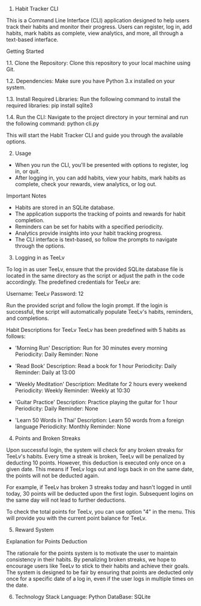 1. Habit Tracker CLI

This is a Command Line Interface (CLI) application designed to help users track their habits and monitor their progress. Users can register, log in, add habits, mark habits as complete, view analytics, and more, all through a text-based interface.

Getting Started

1.1. Clone the Repository:
   Clone this repository to your local machine using Git.

1.2. Dependencies:
   Make sure you have Python 3.x installed on your system.

1.3. Install Required Libraries:
   Run the following command to install the required libraries: pip install sqlite3

1.4. Run the CLI:
Navigate to the project directory in your terminal and run the following command: python cli.py


This will start the Habit Tracker CLI and guide you through the available options.

2. Usage

- When you run the CLI, you'll be presented with options to register, log in, or quit.
- After logging in, you can add habits, view your habits, mark habits as complete, check your rewards, view analytics, or log out.

Important Notes

- Habits are stored in an SQLite database.
- The application supports the tracking of points and rewards for habit completion.
- Reminders can be set for habits with a specified periodicity.
- Analytics provide insights into your habit tracking progress.
- The CLI interface is text-based, so follow the prompts to navigate through the options.

3. Logging in as TeeLv

To log in as user TeeLv, ensure that the provided SQLite database file is located in the same directory as the script or adjust the path in the code accordingly. The predefined credentials for TeeLv are:

Username: TeeLv
Password: 12

Run the provided script and follow the login prompt. If the login is successful, the script will automatically populate TeeLv's habits, reminders, and completions.

Habit Descriptions for TeeLv
TeeLv has been predefined with 5 habits as follows:

- 'Morning Run'
Description: Run for 30 minutes every morning
Periodicity: Daily
Reminder: None

- 'Read Book'
Description: Read a book for 1 hour
Periodicity: Daily
Reminder: Daily at 13:00

- 'Weekly Meditation'
Description: Meditate for 2 hours every weekend
Periodicity: Weekly
Reminder: Weekly at 10:30

- 'Guitar Practice'
Description: Practice playing the guitar for 1 hour
Periodicity: Daily
Reminder: None

- 'Learn 50 Words in Thai'
Description: Learn 50 words from a foreign language
Periodicity: Monthly
Reminder: None

4. Points and Broken Streaks

Upon successful login, the system will check for any broken streaks for TeeLv's habits. Every time a streak is broken, TeeLv will be penalized by deducting 10 points. However, this deduction is executed only once on a given date. This means if TeeLv logs out and logs back in on the same date, the points will not be deducted again.

For example, if TeeLv has broken 3 streaks today and hasn't logged in until today, 30 points will be deducted upon the first login. Subsequent logins on the same day will not lead to further deductions.

To check the total points for TeeLv, you can use option "4" in the menu. This will provide you with the current point balance for TeeLv.

5. Reward System

Explanation for Points Deduction

The rationale for the points system is to motivate the user to maintain consistency in their habits. By penalizing broken streaks, we hope to encourage users like TeeLv to stick to their habits and achieve their goals. The system is designed to be fair by ensuring that points are deducted only once for a specific date of a log in, even if the user logs in multiple times on the date.

6. Technology Stack
Language: Python
DataBase: SQLite
